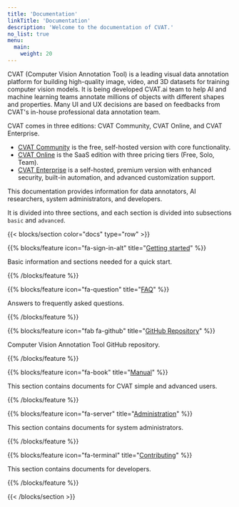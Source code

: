 ```yaml
---
title: 'Documentation'
linkTitle: 'Documentation'
description: 'Welcome to the documentation of CVAT.'
no_list: true
menu:
  main:
    weight: 20
---
```


CVAT (Computer Vision Annotation Tool) is a leading visual data annotation platform for building high-quality image, video, and 3D datasets for training computer vision models.
It is being developed CVAT.ai team to help AI and machine learning teams annotate millions of objects with different shapes and properties.
Many UI and UX decisions are based on feedbacks from CVAT's in-house professional data annotation team.

CVAT comes in three editions: CVAT Community, CVAT Online, and CVAT Enterprise. 

* [CVAT Community](https://github.com/cvat-ai/cvat) is the free, self-hosted version with core functionality.
* [CVAT Online](https://app.cvat.ai) is the SaaS edition with three pricing tiers (Free, Solo, Team).
* [CVAT Enterprise](https://www.cvat.ai/pricing/enterprise) is a self-hosted, premium version with enhanced security, built-in automation, and advanced customization support. 

This documentation provides information for data annotators, AI researchers, system administrators, and developers.

It is divided into three sections, and each section is divided into
subsections `basic` and `advanced`.

<section id="docs">

{{< blocks/section color="docs" type="row" >}}

{{% blocks/feature icon="fa-sign-in-alt" title="[Getting started](getting_started/)" %}}

Basic information and sections needed for a quick start.

{{% /blocks/feature %}}

{{% blocks/feature icon="fa-question" title="[FAQ](faq/)" %}}

Answers to frequently asked questions.

{{% /blocks/feature %}}

{{% blocks/feature icon="fab fa-github" title="[GitHub Repository](https://github.com/cvat-ai/cvat)" %}}

Computer Vision Annotation Tool GitHub repository.

{{% /blocks/feature %}}


<!--lint disable maximum-line-length-->

{{% blocks/feature icon="fa-book" title="[Manual](manual/)" %}}

This section contains documents for CVAT simple and advanced users.

{{% /blocks/feature %}}

{{% blocks/feature icon="fa-server" title="[Administration](administration/)" %}}

This section contains documents for system administrators.

{{% /blocks/feature %}}

{{% blocks/feature icon="fa-terminal" title="[Contributing](contributing/)" %}}

This section contains documents for developers.

{{% /blocks/feature %}}


{{< /blocks/section >}}

</section>
